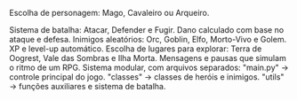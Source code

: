 Escolha de personagem: Mago, Cavaleiro ou Arqueiro.

Sistema de batalha:
Atacar, Defender e Fugir.
Dano calculado com base no ataque e defesa.
Inimigos aleatórios: Orc, Goblin, Elfo, Morto-Vivo e Golem.
XP e level-up automático.
Escolha de lugares para explorar:
Terra de Oogrest, Vale das Sombras e Ilha Morta.
Mensagens e pausas que simulam o ritmo de um RPG.
Sistema modular, com arquivos separados:
"main.py" → controle principal do jogo.
"classes" → classes de heróis e inimigos.
"utils" → funções auxiliares e sistema de batalha.
